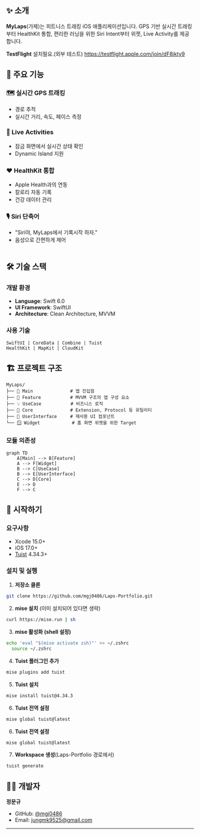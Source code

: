 ## ✨ 소개


**MyLaps**(가제)는 피트니스 트래킹 iOS 애플리케이션입니다. GPS 기반 실시간 트래킹부터 HealthKit 통합, 편리한 러닝을 위한 Siri Intent부터 위젯, Live Activity를 제공합니다.

**TestFlight** 설치필요.(외부 테스트)
https://testflight.apple.com/join/dF8jkty9

## 🎯 주요 기능

<table>
<tr width="100%">

### 🗺️ 실시간 GPS 트래킹
- 경로 추적
- 실시간 거리, 속도, 페이스 측정

</tr>
<tr width="100%">

### 📱 Live Activities
- 잠금 화면에서 실시간 상태 확인
- Dynamic Island 지원

</tr>
<tr width="100%">

### ❤️ HealthKit 통합
- Apple Health과의 연동
- 칼로리 자동 기록
- 건강 데이터 관리

</tr>
<tr width="100%">

### 🎙️ Siri 단축어
- "Siri야, MyLaps에서 기록시작 하자."
- 음성으로 간편하게 제어

</tr>
</table>


## 🛠 기술 스택

### 개발 환경
- **Language**: Swift 6.0
- **UI Framework**: SwiftUI
- **Architecture**: Clean Architecture, MVVM

### 사용 기술
```
SwiftUI | CoreData | Combine | Tuist 
HealthKit | MapKit | CloudKit
```


## 🏗 프로젝트 구조

```
MyLaps/
├── 📱 Main              # 앱 진입점
├── 🎨 Feature           # MVVM 구조의 앱 구성 요소 
├── 💡 UseCase           # 비즈니스 로직
├── 🔧 Core              # Extension, Protocol 등 유틸리티
├── 🎯 UserInterface     # 재사용 UI 컴포넌트
└── 🪟 Widget            # 홈 화면 위젯을 위한 Target
```


### 모듈 의존성
```mermaid
graph TD
    A[Main] --> B[Feature]
    A --> F[Widget]
    B --> C[UseCase]
    B --> E[UserInterface]
    C --> D[Core]
    E --> D
    F --> C
```

## 🚀 시작하기

### 요구사항
- Xcode 15.0+
- iOS 17.0+
- [Tuist](https://tuist.io) 4.34.3+

### 설치 및 실행

1. **저장소 클론**
```bash
git clone https://github.com/mgj0486/Laps-Portfolio.git
```

2. **mise 설치** (이미 설치되어 있다면 생략)
```bash
curl https://mise.run | sh
```

3. **mise 활성화 (shell 설정)**
```bash
echo 'eval "$(mise activate zsh)"' >> ~/.zshrc
  source ~/.zshrc
```

4. **Tuist 플러그인 추가**
```bash
mise plugins add tuist
```

5. **Tuist 설치**
```bash
mise install tuist@4.34.3
```

6. **Tuist 전역 설정**
```bash
mise global tuist@latest
```

6. **Tuist 전역 설정**
```bash
mise global tuist@latest
```

7. **Workspace 생성**(Laps-Portfolio 경로에서)
```bash
tuist generate
```

## 👨‍💻 개발자

**정문규**
- GitHub: [@mgj0486](https://github.com/mgj0486)
- Email: jungmk9525@gmail.com

---
